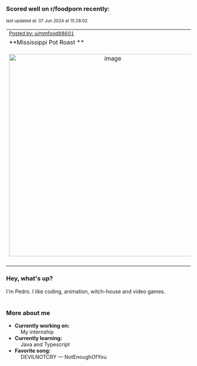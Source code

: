 ### Scored well on r/foodporn recently:

<p align="left"><sub>last updated at: 07 Jun 2024 at 15:28:02</sub></p>

|   |
| --- |
| <sub>[Posted by: u/mmfood88601][source]</sub> |
| **Mississippi Pot Roast ** | 
|<p align="center"> <img alt="image" src="https://i.redd.it/dije8ymddr4d1.jpeg" width="550" /> </p>|
|   |

### Hey, what's up?

I'm Pedro. I like coding, animation, witch-house and video games.<br><br>

### More about me
- **Currently working on:**  
&nbsp;&nbsp;&nbsp;&nbsp;My internship
- **Currently learning:**  
&nbsp;&nbsp;&nbsp;&nbsp;Java and Typescript
- **Favorite song:**  
&nbsp;&nbsp;&nbsp;&nbsp;DEVILNOTCRY — NotEnoughOfYou<br><br>

  



  
  
  
[linkedin]: https://linkedin.com/in/pedro-h-r-gomes-8a487b14a/
[gmail]: mailto:pilique11@gmail.com
[source]: https://reddit.com/r/FoodPorn/comments/1d8qgw8/mississippi_pot_roast/
[redditAPI]: https://www.reddit.com/dev/api/